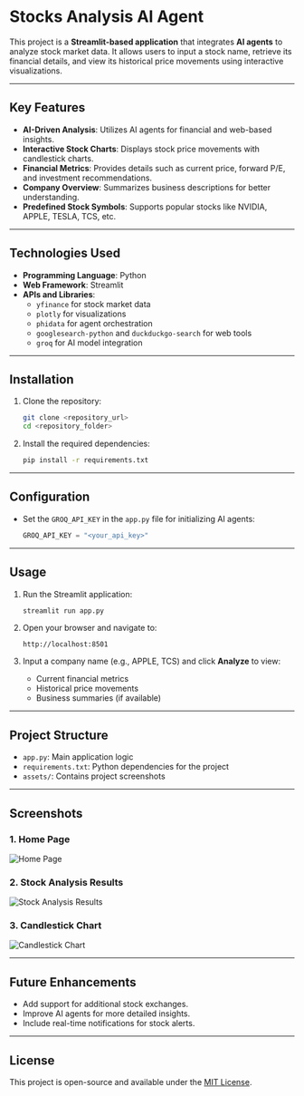 

# Stocks Analysis AI Agent

This project is a **Streamlit-based application** that integrates **AI agents** to analyze stock market data. It allows users to input a stock name, retrieve its financial details, and view its historical price movements using interactive visualizations.

---

## Key Features
- **AI-Driven Analysis**: Utilizes AI agents for financial and web-based insights.
- **Interactive Stock Charts**: Displays stock price movements with candlestick charts.
- **Financial Metrics**: Provides details such as current price, forward P/E, and investment recommendations.
- **Company Overview**: Summarizes business descriptions for better understanding.
- **Predefined Stock Symbols**: Supports popular stocks like NVIDIA, APPLE, TESLA, TCS, etc.

---

## Technologies Used
- **Programming Language**: Python
- **Web Framework**: Streamlit
- **APIs and Libraries**:
  - `yfinance` for stock market data
  - `plotly` for visualizations
  - `phidata` for agent orchestration
  - `googlesearch-python` and `duckduckgo-search` for web tools
  - `groq` for AI model integration

---

## Installation

1. Clone the repository:
   ```bash
   git clone <repository_url>
   cd <repository_folder>
   ```

2. Install the required dependencies:
   ```bash
   pip install -r requirements.txt
   ```

---

## Configuration

- Set the `GROQ_API_KEY` in the `app.py` file for initializing AI agents:
  ```python
  GROQ_API_KEY = "<your_api_key>"
  ```

---

## Usage

1. Run the Streamlit application:
   ```bash
   streamlit run app.py
   ```

2. Open your browser and navigate to:
   ```
   http://localhost:8501
   ```

3. Input a company name (e.g., APPLE, TCS) and click **Analyze** to view:
   - Current financial metrics
   - Historical price movements
   - Business summaries (if available)

---

## Project Structure

- `app.py`: Main application logic
- `requirements.txt`: Python dependencies for the project
- `assets/`: Contains project screenshots

---

## Screenshots

### 1. Home Page
![Home Page](assets/home_page.png)

### 2. Stock Analysis Results
![Stock Analysis Results](assets/stock_analysis_results.png)

### 3. Candlestick Chart
![Candlestick Chart](assets/candlestick_chart.png)

---

## Future Enhancements

- Add support for additional stock exchanges.
- Improve AI agents for more detailed insights.
- Include real-time notifications for stock alerts.

---

## License

This project is open-source and available under the [MIT License](LICENSE).  
